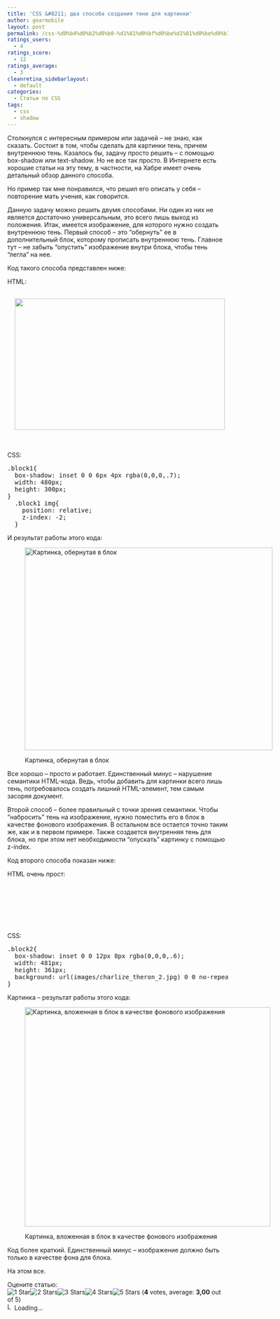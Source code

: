 ```yaml
---
title: 'CSS &#8211; два способа создания тени для картинки'
author: gearmobile
layout: post
permalink: /css-%d0%b4%d0%b2%d0%b0-%d1%81%d0%bf%d0%be%d1%81%d0%be%d0%b1%d0%b0-%d1%81%d0%be%d0%b7%d0%b4%d0%b0%d0%bd%d0%b8%d1%8f-%d1%82%d0%b5%d0%bd%d0%b8-%d0%b4%d0%bb%d1%8f-%d0%ba%d0%b0%d1%80%d1%82%d0%b8%d0%bd/
ratings_users:
  - 4
ratings_score:
  - 12
ratings_average:
  - 3
cleanretina_sidebarlayout:
  - default
categories:
  - Статьи по CSS
tags:
  - css
  - shadow
---
```

Столкнулся с интересным примером или задачей &#8211; не знаю, как сказать. Состоит в том, чтобы сделать для картинки тень, причем внутреннюю тень. Казалось бы, задачу просто решить &#8211; с помощью box-shadow или text-shadow. Но не все так просто. В Интернете есть хорошие статьи на эту тему, в частности, на Хабре имеет очень детальный обзор данного способа.

Но пример так мне понравился, что решил его описать у себя &#8211; повторение мать учения, как говорится.

Данную задачу можно решить двумя способами. Ни один из них не является достаточно универсальным, это всего лишь выход из положения. Итак, имеется изображение, для которого нужно создать внутреннюю тень. Первый способ &#8211; это &#8220;обернуть&#8221; ее в дополнительный блок, которому прописать внутреннюю тень. Главное тут &#8211; не забыть &#8220;опустить&#8221; изображение внутри блока, чтобы тень &#8220;легла&#8221; на нее.

Код такого способа представлен ниже:

HTML:

<pre><div class="block1">
  <img src="images/charlize_theron_1.jpg" width="480" height="300" />
  
</div>
</pre>

CSS:

<pre>.block1{
  box-shadow: inset 0 0 6px 4px rgba(0,0,0,.7);
  width: 480px;
  height: 300px;
}
  .block1 img{
    position: relative;
    z-index: -2;
  }
</pre>

И результат работы этого кода:<figure id="attachment_170" style="width: 566px;" class="wp-caption aligncenter">

[<img src="http://localhost:7788/third/wp-content/uploads/2013/11/block-outer.png" alt="Картинка, обернутая в блок" width="566" height="463" class="size-full wp-image-170" />][1]<figcaption class="wp-caption-text">Картинка, обернутая в блок</figcaption></figure> 

Все хорошо &#8211; просто и работает. Единственный минус &#8211; нарушение семантики HTML-кода. Ведь, чтобы добавить для картинки всего лишь тень, потребовалось создать лишний HTML-элемент, тем самым засоряя документ.

Второй способ &#8211; более правильный с точки зрения семантики. Чтобы &#8220;набросить&#8221; тень на изображение, нужно поместить его в блок в качестве фонового изображения. В остальном все остается точно таким же, как и в первом примере. Также создается внутренняя тень для блока, но при этом нет необходимости &#8220;опускать&#8221; картинку с помощью z-index.

Код второго способа показан ниже:

HTML очень прост:

<pre>
  

<div class="block2">
  
</div>

</pre>

CSS:

<pre>.block2{
  box-shadow: inset 0 0 12px 8px rgba(0,0,0,.6);
  width: 481px;
  height: 361px;
  background: url(images/charlize_theron_2.jpg) 0 0 no-repeat;
}
</pre>

Картинка &#8211; результат работы этого кода:<figure id="attachment_171" style="width: 561px;" class="wp-caption aligncenter">

[<img src="http://localhost:7788/third/wp-content/uploads/2013/11/block-inside.png" alt="Картинка, вложенная в блок в качестве фонового изображения" width="561" height="501" class="size-full wp-image-171" />][2]<figcaption class="wp-caption-text">Картинка, вложенная в блок в качестве фонового изображения</figcaption></figure> 

Код более краткий. Единственный минус &#8211; изображение должно быть только в качестве фона для блока.

На этом все.

Оцените статью:  
<span id="post-ratings-169" class="post-ratings" data-nonce="830520a7af"><img id="rating_169_1" src="http://localhost:7788/third/wp-content/plugins/wp-postratings/images/stars_crystal/rating_on.gif" alt="1 Star" title="1 Star" onmouseover="current_rating(169, 1, '1 Star');" onmouseout="ratings_off(3, 0, 0);" onclick="rate_post();" onkeypress="rate_post();" style="cursor: pointer; border: 0px;" /><img id="rating_169_2" src="http://localhost:7788/third/wp-content/plugins/wp-postratings/images/stars_crystal/rating_on.gif" alt="2 Stars" title="2 Stars" onmouseover="current_rating(169, 2, '2 Stars');" onmouseout="ratings_off(3, 0, 0);" onclick="rate_post();" onkeypress="rate_post();" style="cursor: pointer; border: 0px;" /><img id="rating_169_3" src="http://localhost:7788/third/wp-content/plugins/wp-postratings/images/stars_crystal/rating_on.gif" alt="3 Stars" title="3 Stars" onmouseover="current_rating(169, 3, '3 Stars');" onmouseout="ratings_off(3, 0, 0);" onclick="rate_post();" onkeypress="rate_post();" style="cursor: pointer; border: 0px;" /><img id="rating_169_4" src="http://localhost:7788/third/wp-content/plugins/wp-postratings/images/stars_crystal/rating_off.gif" alt="4 Stars" title="4 Stars" onmouseover="current_rating(169, 4, '4 Stars');" onmouseout="ratings_off(3, 0, 0);" onclick="rate_post();" onkeypress="rate_post();" style="cursor: pointer; border: 0px;" /><img id="rating_169_5" src="http://localhost:7788/third/wp-content/plugins/wp-postratings/images/stars_crystal/rating_off.gif" alt="5 Stars" title="5 Stars" onmouseover="current_rating(169, 5, '5 Stars');" onmouseout="ratings_off(3, 0, 0);" onclick="rate_post();" onkeypress="rate_post();" style="cursor: pointer; border: 0px;" /> (<strong>4</strong> votes, average: <strong>3,00</strong> out of 5)<br /><span class="post-ratings-text" id="ratings_169_text"></span></span><span id="post-ratings-169-loading" class="post-ratings-loading"> <img src="http://localhost:7788/third/wp-content/plugins/wp-postratings/images/loading.gif" width="16" height="16" alt="Loading..." title="Loading..." class="post-ratings-image" />Loading...</span>

 [1]: http://localhost:7788/third/wp-content/uploads/2013/11/block-outer.png
 [2]: http://localhost:7788/third/wp-content/uploads/2013/11/block-inside.png